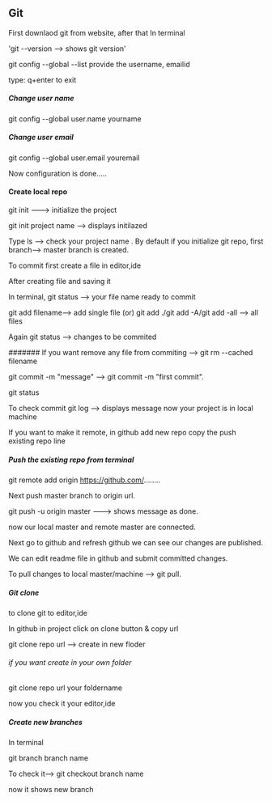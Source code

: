 ## Git
First downlaod git from website, after that
In terminal

'git --version --> shows git version'

git config --global --list
provide the username, emailid

type: q+enter to exit 
##### Change user name 
git config --global user.name yourname

##### Change user email 
git config --global user.email youremail

Now configuration is done.....

#### Create local repo
git init ---> initialize the project

git init project name --> displays initilazed

Type ls --> check your project name
.
By default if you initialize git repo, first branch--> master branch is created.

To commit first create a file in editor,ide

After creating file and saving it 

In terminal, 
git status --> your file name ready to commit

git add filename--> add single file (or) git add ./git add -A/git add -all --> all files

Again git status --> changes to be commited

####### If you want remove any file from commiting --> git rm --cached filename

git commit -m "message" --> git commit -m "first commit".

git status

To check commit
git log --> displays message
now your project is in local machine

If you want to make it remote, in github add new repo 
copy the push existing repo line 

##### Push the existing repo from terminal
git remote add origin https://github.com/........

Next push master branch to origin url.

git push -u origin master ---> shows message as done.

now our local master and remote master are connected.

Next go to github and refresh github we can see our changes are published.

We can edit readme file in github and submit committed changes. 

To pull changes to local master/machine --> git pull.

##### Git clone
to clone git to editor,ide

In github in project click on clone button & copy url

git clone repo url --> create in new floder

###### if you want create in your own folder

git clone repo url your foldername

now you check it your editor,ide

##### Create new branches
In terminal 

git branch branch name

To check it--> git checkout branch name 

now it shows new branch
